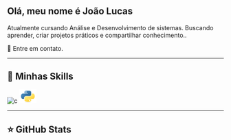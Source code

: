 ## Olá, meu nome é João Lucas

Atualmente cursando Análise e Desenvolvimento de sistemas.
Buscando aprender, criar projetos práticos e compartilhar conhecimento..

💬 Entre em contato.

---

## 🚀 Minhas Skills

<img height="32" src="https://cdn.iconscout.com/icon/free/png-512/c-programming-569564.png" alt="c"/></code>
<img alt="Python" height="32" width="40" src="https://raw.githubusercontent.com/devicons/devicon/master/icons/python/python-original.svg">

---

## ⭐ GitHub Stats
